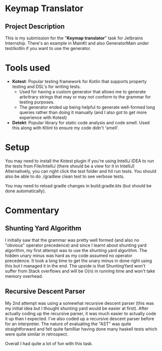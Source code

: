 # Keymap Translator

## Project Description
This is my submission for the "**Keymap translator**" task for Jetbrains Internship.
There's an example in MainKt and also GeneratorMain under test/kotlin if you want to use the generator.

# Tools used
- **Kotest**: Popular testing framework for Kotlin that supports property testing and DSL's for writing tests.
  - Used for having a custom generator that allows me to generate arbritrary strings that may or may not conform to the grammar for testing purposes.
  - The generator ended up being helpful to generate well-formed long queries rather than doing it manually (and I also got to get more experience with Kotest)
- **Detekt**: Popular library for static code analysis and code smell. Used this along with Ktlint to ensure my code didn't 'smell'.

# Setup
You may need to install the Kotest plugin if you're using IntelliJ IDEA to run the tests from File/IntelliJ (there should be a view for it in IntelliJ)
Alternatively, you can right click the test folder and hit run tests.
You should also be able to do ./gradlew clean test to see verbose tests.

You may need to reload gradle changes in build.gradle.kts (but should be done automatically).

# Commentary
## Shunting Yard Algorithm
I initially saw that the grammar was pretty well formed (and also no "obvious" operator precedence) and since I learnt about shunting yard algorithm,
my first attempt was to use the shunting yard algorithm. The hidden unary minus was hard as my code assumed no operator precedence.
It took a long time to get the unary minus in <constant-expression> done right using this but
I managed it in the end. The upside is that ShuntingYard won't suffer from Stack overflows and will be O(n) in running time and won't take memory overhead.

## Recursive Descent Parser
My 2nd attempt was using a somewhat recursive descent parser (this was my initial idea but I thought shunting yard would be easier at first). 
After actually coding up the recursive parser, it was much easier to actually code it up than I expected. I've also coded up a recursive descent parser 
before for an interpreter. The nature of evaluating the "AST" was quite straightforward and felt quite familliar having done many haskell tests which
were quite similar in retrospect.

Overall I had quite a lot of fun with this task.
